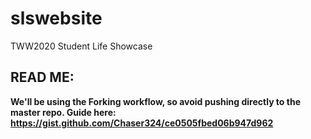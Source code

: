 # slswebsite
TWW2020 Student Life Showcase

## READ ME:
**We'll be using the Forking workflow, so avoid pushing directly to the master repo. Guide here:
https://gist.github.com/Chaser324/ce0505fbed06b947d962**
